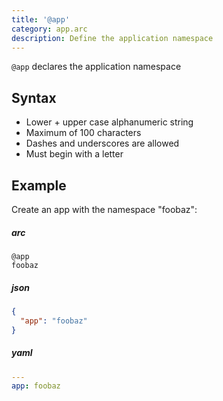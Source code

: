 ```yaml
---
title: '@app'
category: app.arc
description: Define the application namespace
---
```


`@app` declares the application namespace

## Syntax

- Lower + upper case alphanumeric string
- Maximum of 100 characters
- Dashes and underscores are allowed
- Must begin with a letter

## Example

Create an app with the namespace "foobaz":

<arc-viewer default-tab=arc>
<div slot=contents>
<arc-tab label=arc>
<h5>arc</h5>
<div slot=content>

```arc
@app
foobaz
```
</div>
</arc-tab>

<arc-tab label=json>
<h5>json</h5>
<div slot="content">

```json
{
  "app": "foobaz"
}
```
</div>
</arc-tab>

<arc-tab label=yaml>
<h5>yaml</h5>
<div slot="content">

```yaml
---
app: foobaz
```
</div>
</arc-tab>

</div>
</arc-viewer>
